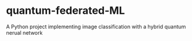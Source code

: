 # quantum-federated-ML
A Python project implementing image classification with a hybrid quantum nerual network
